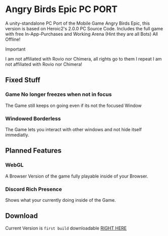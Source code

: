 # Angry Birds Epic PC PORT
A unity-standalone PC Port of the Mobile Game Angry Birds Epic, this version is based on Heroic2's 2.0.0 PC Source Code.
Includes the full game with free In-App-Purchases and Working Arena (Hint they are all Bots) All Offline!

> [!IMPORTANT]  
> I am not affiliated with Rovio nor Chimera, all rights go to them I repeat I am not affiliated with Rovio nor Chimera!

## Fixed Stuff
### Game No longer freezes when not in focus
The Game still keeps on going even if its not the focused Window
### Windowed Borderless
The Game lets you interact with other windows and not hide itself immediatly.

## Planned Features
### WebGL
A Browser Version of the game fully playable inside of your Browser.
### Discord Rich Presence
Shows what your currently doing inside of the Game.

## Download
Current Version is `first build` downloadable [RIGHT HERE](https://github.com/ArianLust/AB-EPIC-PC/releases/latest)
